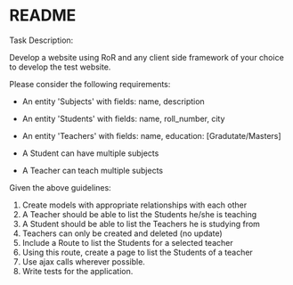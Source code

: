 # README

Task Description:

Develop a website using RoR and any client side framework of your choice to develop the test website.

Please consider the following requirements:

- An entity 'Subjects' with fields: name, description
- An entity 'Students' with fields: name, roll_number, city
- An entity 'Teachers' with fields: name, education: [Gradutate/Masters]

- A Student can have multiple subjects
- A Teacher can teach multiple subjects

Given the above guidelines:

1. Create models with appropriate relationships with each other
2. A Teacher should be able to list the Students he/she is teaching
3. A Student should be able to list the Teachers he is studying from
4. Teachers can only be created and deleted (no update)
5. Include a Route to list the Students for a selected teacher
6. Using this route, create a page to list the Students of a teacher
7. Use ajax calls wherever possible.
8. Write tests for the application.


